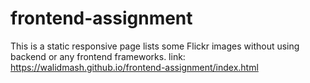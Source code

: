 # frontend-assignment
This is a static responsive page lists some Flickr images without using backend or any frontend frameworks.
link:
https://walidmash.github.io/frontend-assignment/index.html
